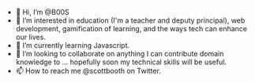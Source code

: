 - 👋 Hi, I’m @B00S
- 👀 I’m interested in education (I'm a teacher and deputy principal), web development, gamification of learning, and the ways tech can enhance our lives. 
- 🌱 I’m currently learning Javascript.
- 💞️ I’m looking to collaborate on anything I can contribute domain knowledge to ... hopefully soon my technical skills will be useful. 
- 📫 How to reach me @scottbooth on Twitter. 

<!---
B00S/B00S is a ✨ special ✨ repository because its `README.md` (this file) appears on your GitHub profile.
You can click the Preview link to take a look at your changes.
--->
